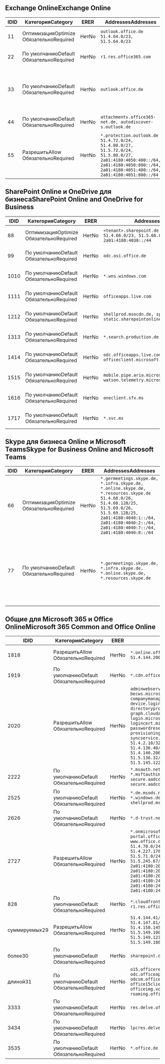 <!--THIS FILE IS AUTOMATICALLY GENERATED. MANUAL CHANGES WILL BE OVERWRITTEN.-->
<!--Please contact the Office 365 Endpoints team with any questions.-->
<!--Germany endpoints version 2020120100-->
<!--File generated 2020-12-01 11:00:02.0901-->

## <a name="exchange-online"></a><span data-ttu-id="abd0f-101">Exchange Online</span><span class="sxs-lookup"><span data-stu-id="abd0f-101">Exchange Online</span></span>

<span data-ttu-id="abd0f-102">ID</span><span class="sxs-lookup"><span data-stu-id="abd0f-102">ID</span></span> | <span data-ttu-id="abd0f-103">Категория</span><span class="sxs-lookup"><span data-stu-id="abd0f-103">Category</span></span> | <span data-ttu-id="abd0f-104">ER</span><span class="sxs-lookup"><span data-stu-id="abd0f-104">ER</span></span> | <span data-ttu-id="abd0f-105">Addresses</span><span class="sxs-lookup"><span data-stu-id="abd0f-105">Addresses</span></span> | <span data-ttu-id="abd0f-106">Порты</span><span class="sxs-lookup"><span data-stu-id="abd0f-106">Ports</span></span>
-- | -------------------- | -- | ----------------------------------------------------------------------------------------------------------------------------------------------------------------------------------------- | -------------------------------
<span data-ttu-id="abd0f-107">1</span><span class="sxs-lookup"><span data-stu-id="abd0f-107">1</span></span> | <span data-ttu-id="abd0f-108">Оптимизация</span><span class="sxs-lookup"><span data-stu-id="abd0f-108">Optimize</span></span><BR><span data-ttu-id="abd0f-109">Обязательно</span><span class="sxs-lookup"><span data-stu-id="abd0f-109">Required</span></span> | <span data-ttu-id="abd0f-110">Нет</span><span class="sxs-lookup"><span data-stu-id="abd0f-110">No</span></span> | `outlook.office.de`<BR>`51.4.64.0/23, 51.5.64.0/23` | <span data-ttu-id="abd0f-111">**TCP:** 443, 80</span><span class="sxs-lookup"><span data-stu-id="abd0f-111">**TCP:** 443, 80</span></span>
<span data-ttu-id="abd0f-112">2</span><span class="sxs-lookup"><span data-stu-id="abd0f-112">2</span></span> | <span data-ttu-id="abd0f-113">По умолчанию</span><span class="sxs-lookup"><span data-stu-id="abd0f-113">Default</span></span><BR><span data-ttu-id="abd0f-114">Обязательно</span><span class="sxs-lookup"><span data-stu-id="abd0f-114">Required</span></span> | <span data-ttu-id="abd0f-115">Нет</span><span class="sxs-lookup"><span data-stu-id="abd0f-115">No</span></span> | `r1.res.office365.com` | <span data-ttu-id="abd0f-116">**TCP:** 443, 80</span><span class="sxs-lookup"><span data-stu-id="abd0f-116">**TCP:** 443, 80</span></span>
<span data-ttu-id="abd0f-117">3</span><span class="sxs-lookup"><span data-stu-id="abd0f-117">3</span></span> | <span data-ttu-id="abd0f-118">По умолчанию</span><span class="sxs-lookup"><span data-stu-id="abd0f-118">Default</span></span><BR><span data-ttu-id="abd0f-119">Обязательно</span><span class="sxs-lookup"><span data-stu-id="abd0f-119">Required</span></span> | <span data-ttu-id="abd0f-120">Нет</span><span class="sxs-lookup"><span data-stu-id="abd0f-120">No</span></span> | `outlook.office.de` | <span data-ttu-id="abd0f-121">**TCP:** 143, 25, 587, 993, 995</span><span class="sxs-lookup"><span data-stu-id="abd0f-121">**TCP:** 143, 25, 587, 993, 995</span></span>
<span data-ttu-id="abd0f-122">4</span><span class="sxs-lookup"><span data-stu-id="abd0f-122">4</span></span> | <span data-ttu-id="abd0f-123">По умолчанию</span><span class="sxs-lookup"><span data-stu-id="abd0f-123">Default</span></span><BR><span data-ttu-id="abd0f-124">Обязательно</span><span class="sxs-lookup"><span data-stu-id="abd0f-124">Required</span></span> | <span data-ttu-id="abd0f-125">Нет</span><span class="sxs-lookup"><span data-stu-id="abd0f-125">No</span></span> | `attachments.office365-net.de, autodiscover-s.outlook.de` | <span data-ttu-id="abd0f-126">**TCP:** 443, 80</span><span class="sxs-lookup"><span data-stu-id="abd0f-126">**TCP:** 443, 80</span></span>
<span data-ttu-id="abd0f-127">5</span><span class="sxs-lookup"><span data-stu-id="abd0f-127">5</span></span> | <span data-ttu-id="abd0f-128">Разрешить</span><span class="sxs-lookup"><span data-stu-id="abd0f-128">Allow</span></span><BR><span data-ttu-id="abd0f-129">Обязательно</span><span class="sxs-lookup"><span data-stu-id="abd0f-129">Required</span></span> | <span data-ttu-id="abd0f-130">Нет</span><span class="sxs-lookup"><span data-stu-id="abd0f-130">No</span></span> | `*.protection.outlook.de`<BR>`51.4.72.0/24, 51.4.80.0/27, 51.5.72.0/24, 51.5.80.0/27, 2a01:4180:4050:400::/64, 2a01:4180:4050:800::/64, 2a01:4180:4051:400::/64, 2a01:4180:4051:800::/64` | <span data-ttu-id="abd0f-131">**TCP:** 25, 443</span><span class="sxs-lookup"><span data-stu-id="abd0f-131">**TCP:** 25, 443</span></span>

## <a name="sharepoint-online-and-onedrive-for-business"></a><span data-ttu-id="abd0f-132">SharePoint Online и OneDrive для бизнеса</span><span class="sxs-lookup"><span data-stu-id="abd0f-132">SharePoint Online and OneDrive for Business</span></span>

<span data-ttu-id="abd0f-133">ID</span><span class="sxs-lookup"><span data-stu-id="abd0f-133">ID</span></span> | <span data-ttu-id="abd0f-134">Категория</span><span class="sxs-lookup"><span data-stu-id="abd0f-134">Category</span></span> | <span data-ttu-id="abd0f-135">ER</span><span class="sxs-lookup"><span data-stu-id="abd0f-135">ER</span></span> | <span data-ttu-id="abd0f-136">Addresses</span><span class="sxs-lookup"><span data-stu-id="abd0f-136">Addresses</span></span> | <span data-ttu-id="abd0f-137">Порты</span><span class="sxs-lookup"><span data-stu-id="abd0f-137">Ports</span></span>
-- | -------------------- | -- | ------------------------------------------------------------------------------ | ----------------
<span data-ttu-id="abd0f-138">8</span><span class="sxs-lookup"><span data-stu-id="abd0f-138">8</span></span> | <span data-ttu-id="abd0f-139">Оптимизация</span><span class="sxs-lookup"><span data-stu-id="abd0f-139">Optimize</span></span><BR><span data-ttu-id="abd0f-140">Обязательно</span><span class="sxs-lookup"><span data-stu-id="abd0f-140">Required</span></span> | <span data-ttu-id="abd0f-141">Нет</span><span class="sxs-lookup"><span data-stu-id="abd0f-141">No</span></span> | `<tenant>.sharepoint.de`<BR>`51.4.66.0/23, 51.5.66.0/23, 2a01:4180:4030::/44` | <span data-ttu-id="abd0f-142">**TCP:** 443, 80</span><span class="sxs-lookup"><span data-stu-id="abd0f-142">**TCP:** 443, 80</span></span>
<span data-ttu-id="abd0f-143">9</span><span class="sxs-lookup"><span data-stu-id="abd0f-143">9</span></span> | <span data-ttu-id="abd0f-144">По умолчанию</span><span class="sxs-lookup"><span data-stu-id="abd0f-144">Default</span></span><BR><span data-ttu-id="abd0f-145">Обязательно</span><span class="sxs-lookup"><span data-stu-id="abd0f-145">Required</span></span> | <span data-ttu-id="abd0f-146">Нет</span><span class="sxs-lookup"><span data-stu-id="abd0f-146">No</span></span> | `odc.osi.office.de` | <span data-ttu-id="abd0f-147">**TCP:** 443, 80</span><span class="sxs-lookup"><span data-stu-id="abd0f-147">**TCP:** 443, 80</span></span>
<span data-ttu-id="abd0f-148">10</span><span class="sxs-lookup"><span data-stu-id="abd0f-148">10</span></span> | <span data-ttu-id="abd0f-149">По умолчанию</span><span class="sxs-lookup"><span data-stu-id="abd0f-149">Default</span></span><BR><span data-ttu-id="abd0f-150">Обязательно</span><span class="sxs-lookup"><span data-stu-id="abd0f-150">Required</span></span> | <span data-ttu-id="abd0f-151">Нет</span><span class="sxs-lookup"><span data-stu-id="abd0f-151">No</span></span> | `*.wns.windows.com` | <span data-ttu-id="abd0f-152">**TCP:** 443, 80</span><span class="sxs-lookup"><span data-stu-id="abd0f-152">**TCP:** 443, 80</span></span>
<span data-ttu-id="abd0f-153">11</span><span class="sxs-lookup"><span data-stu-id="abd0f-153">11</span></span> | <span data-ttu-id="abd0f-154">По умолчанию</span><span class="sxs-lookup"><span data-stu-id="abd0f-154">Default</span></span><BR><span data-ttu-id="abd0f-155">Обязательно</span><span class="sxs-lookup"><span data-stu-id="abd0f-155">Required</span></span> | <span data-ttu-id="abd0f-156">Нет</span><span class="sxs-lookup"><span data-stu-id="abd0f-156">No</span></span> | `officeapps.live.com` | <span data-ttu-id="abd0f-157">**TCP:** 443, 80</span><span class="sxs-lookup"><span data-stu-id="abd0f-157">**TCP:** 443, 80</span></span>
<span data-ttu-id="abd0f-158">12</span><span class="sxs-lookup"><span data-stu-id="abd0f-158">12</span></span> | <span data-ttu-id="abd0f-159">По умолчанию</span><span class="sxs-lookup"><span data-stu-id="abd0f-159">Default</span></span><BR><span data-ttu-id="abd0f-160">Обязательно</span><span class="sxs-lookup"><span data-stu-id="abd0f-160">Required</span></span> | <span data-ttu-id="abd0f-161">Нет</span><span class="sxs-lookup"><span data-stu-id="abd0f-161">No</span></span> | `shellprod.msocdn.de, spoprod-a.akamaihd.net, static.sharepointonline.com` | <span data-ttu-id="abd0f-162">**TCP:** 443, 80</span><span class="sxs-lookup"><span data-stu-id="abd0f-162">**TCP:** 443, 80</span></span>
<span data-ttu-id="abd0f-163">13</span><span class="sxs-lookup"><span data-stu-id="abd0f-163">13</span></span> | <span data-ttu-id="abd0f-164">По умолчанию</span><span class="sxs-lookup"><span data-stu-id="abd0f-164">Default</span></span><BR><span data-ttu-id="abd0f-165">Обязательно</span><span class="sxs-lookup"><span data-stu-id="abd0f-165">Required</span></span> | <span data-ttu-id="abd0f-166">Нет</span><span class="sxs-lookup"><span data-stu-id="abd0f-166">No</span></span> | `*.search.production.de.azuretrafficmanager.de` | <span data-ttu-id="abd0f-167">**TCP:** 443</span><span class="sxs-lookup"><span data-stu-id="abd0f-167">**TCP:** 443</span></span>
<span data-ttu-id="abd0f-168">14</span><span class="sxs-lookup"><span data-stu-id="abd0f-168">14</span></span> | <span data-ttu-id="abd0f-169">По умолчанию</span><span class="sxs-lookup"><span data-stu-id="abd0f-169">Default</span></span><BR><span data-ttu-id="abd0f-170">Обязательно</span><span class="sxs-lookup"><span data-stu-id="abd0f-170">Required</span></span> | <span data-ttu-id="abd0f-171">Нет</span><span class="sxs-lookup"><span data-stu-id="abd0f-171">No</span></span> | `odc.officeapps.live.com, officeclient.microsoft.com` | <span data-ttu-id="abd0f-172">**TCP:** 443, 80</span><span class="sxs-lookup"><span data-stu-id="abd0f-172">**TCP:** 443, 80</span></span>
<span data-ttu-id="abd0f-173">15</span><span class="sxs-lookup"><span data-stu-id="abd0f-173">15</span></span> | <span data-ttu-id="abd0f-174">По умолчанию</span><span class="sxs-lookup"><span data-stu-id="abd0f-174">Default</span></span><BR><span data-ttu-id="abd0f-175">Обязательно</span><span class="sxs-lookup"><span data-stu-id="abd0f-175">Required</span></span> | <span data-ttu-id="abd0f-176">Нет</span><span class="sxs-lookup"><span data-stu-id="abd0f-176">No</span></span> | `mobile.pipe.aria.microsoft.com, ssw.live.com, watson.telemetry.microsoft.com` | <span data-ttu-id="abd0f-177">**TCP:** 443, 80</span><span class="sxs-lookup"><span data-stu-id="abd0f-177">**TCP:** 443, 80</span></span>
<span data-ttu-id="abd0f-178">16</span><span class="sxs-lookup"><span data-stu-id="abd0f-178">16</span></span> | <span data-ttu-id="abd0f-179">По умолчанию</span><span class="sxs-lookup"><span data-stu-id="abd0f-179">Default</span></span><BR><span data-ttu-id="abd0f-180">Обязательно</span><span class="sxs-lookup"><span data-stu-id="abd0f-180">Required</span></span> | <span data-ttu-id="abd0f-181">Нет</span><span class="sxs-lookup"><span data-stu-id="abd0f-181">No</span></span> | `oneclient.sfx.ms` | <span data-ttu-id="abd0f-182">**TCP:** 443, 80</span><span class="sxs-lookup"><span data-stu-id="abd0f-182">**TCP:** 443, 80</span></span>
<span data-ttu-id="abd0f-183">17</span><span class="sxs-lookup"><span data-stu-id="abd0f-183">17</span></span> | <span data-ttu-id="abd0f-184">По умолчанию</span><span class="sxs-lookup"><span data-stu-id="abd0f-184">Default</span></span><BR><span data-ttu-id="abd0f-185">Обязательно</span><span class="sxs-lookup"><span data-stu-id="abd0f-185">Required</span></span> | <span data-ttu-id="abd0f-186">Нет</span><span class="sxs-lookup"><span data-stu-id="abd0f-186">No</span></span> | `*.svc.ms` | <span data-ttu-id="abd0f-187">**TCP:** 443, 80</span><span class="sxs-lookup"><span data-stu-id="abd0f-187">**TCP:** 443, 80</span></span>

## <a name="skype-for-business-online-and-microsoft-teams"></a><span data-ttu-id="abd0f-188">Skype для бизнеса Online и Microsoft Teams</span><span class="sxs-lookup"><span data-stu-id="abd0f-188">Skype for Business Online and Microsoft Teams</span></span>

<span data-ttu-id="abd0f-189">ID</span><span class="sxs-lookup"><span data-stu-id="abd0f-189">ID</span></span> | <span data-ttu-id="abd0f-190">Категория</span><span class="sxs-lookup"><span data-stu-id="abd0f-190">Category</span></span> | <span data-ttu-id="abd0f-191">ER</span><span class="sxs-lookup"><span data-stu-id="abd0f-191">ER</span></span> | <span data-ttu-id="abd0f-192">Addresses</span><span class="sxs-lookup"><span data-stu-id="abd0f-192">Addresses</span></span> | <span data-ttu-id="abd0f-193">Порты</span><span class="sxs-lookup"><span data-stu-id="abd0f-193">Ports</span></span>
-- | -------------------- | -- | ----------------------------------------------------------------------------------------------------------------------------------------------------------------------------------------------------------------------------------------------- | --------------------------------------------------
<span data-ttu-id="abd0f-194">6</span><span class="sxs-lookup"><span data-stu-id="abd0f-194">6</span></span> | <span data-ttu-id="abd0f-195">Оптимизация</span><span class="sxs-lookup"><span data-stu-id="abd0f-195">Optimize</span></span><BR><span data-ttu-id="abd0f-196">Обязательно</span><span class="sxs-lookup"><span data-stu-id="abd0f-196">Required</span></span> | <span data-ttu-id="abd0f-197">Нет</span><span class="sxs-lookup"><span data-stu-id="abd0f-197">No</span></span> | `*.germeetings.skype.de, *.infra.skype.de, *.online.skype.de, *.resources.skype.de`<BR>`51.4.68.0/26, 51.4.68.128/25, 51.5.69.0/26, 51.5.69.128/25, 2a01:4180:4040:1::/64, 2a01:4180:4040:2::/64, 2a01:4180:4040:7::/64, 2a01:4180:4040:8::/64` | <span data-ttu-id="abd0f-198">**TCP:** 443, 80</span><span class="sxs-lookup"><span data-stu-id="abd0f-198">**TCP:** 443, 80</span></span><BR><span data-ttu-id="abd0f-199">**UDP:** 3478</span><span class="sxs-lookup"><span data-stu-id="abd0f-199">**UDP:** 3478</span></span>
<span data-ttu-id="abd0f-200">7</span><span class="sxs-lookup"><span data-stu-id="abd0f-200">7</span></span> | <span data-ttu-id="abd0f-201">По умолчанию</span><span class="sxs-lookup"><span data-stu-id="abd0f-201">Default</span></span><BR><span data-ttu-id="abd0f-202">Обязательно</span><span class="sxs-lookup"><span data-stu-id="abd0f-202">Required</span></span> | <span data-ttu-id="abd0f-203">Нет</span><span class="sxs-lookup"><span data-stu-id="abd0f-203">No</span></span> | `*.germeetings.skype.de, *.infra.skype.de, *.online.skype.de, *.resources.skype.de` | <span data-ttu-id="abd0f-204">**TCP:** 5061, 50000–59999</span><span class="sxs-lookup"><span data-stu-id="abd0f-204">**TCP:** 5061, 50000-59999</span></span><BR><span data-ttu-id="abd0f-205">**UDP:** 50000–59999</span><span class="sxs-lookup"><span data-stu-id="abd0f-205">**UDP:** 50000-59999</span></span>

## <a name="microsoft-365-common-and-office-online"></a><span data-ttu-id="abd0f-206">Общие для Microsoft 365 и Office Online</span><span class="sxs-lookup"><span data-stu-id="abd0f-206">Microsoft 365 Common and Office Online</span></span>

<span data-ttu-id="abd0f-207">ID</span><span class="sxs-lookup"><span data-stu-id="abd0f-207">ID</span></span> | <span data-ttu-id="abd0f-208">Категория</span><span class="sxs-lookup"><span data-stu-id="abd0f-208">Category</span></span> | <span data-ttu-id="abd0f-209">ER</span><span class="sxs-lookup"><span data-stu-id="abd0f-209">ER</span></span> | <span data-ttu-id="abd0f-210">Addresses</span><span class="sxs-lookup"><span data-stu-id="abd0f-210">Addresses</span></span> | <span data-ttu-id="abd0f-211">Порты</span><span class="sxs-lookup"><span data-stu-id="abd0f-211">Ports</span></span>
-- | ------------------- | -- | -------------------------------------------------------------------------------------------------------------------------------------------------------------------------------------------------------------------------------------------------------------------------------------------------------------------------------------------------------------------------------------------------------------------------------------------------------------------------------------------------------------------------------------------------------------------------------------------------------------------------- | ----------------
<span data-ttu-id="abd0f-212">18</span><span class="sxs-lookup"><span data-stu-id="abd0f-212">18</span></span> | <span data-ttu-id="abd0f-213">Разрешить</span><span class="sxs-lookup"><span data-stu-id="abd0f-213">Allow</span></span><BR><span data-ttu-id="abd0f-214">Обязательно</span><span class="sxs-lookup"><span data-stu-id="abd0f-214">Required</span></span> | <span data-ttu-id="abd0f-215">Нет</span><span class="sxs-lookup"><span data-stu-id="abd0f-215">No</span></span> | `*.online.office.de`<BR>`51.4.144.200/32, 51.5.149.3/32, 51.18.16.0/23` | <span data-ttu-id="abd0f-216">**TCP:** 443</span><span class="sxs-lookup"><span data-stu-id="abd0f-216">**TCP:** 443</span></span>
<span data-ttu-id="abd0f-217">19</span><span class="sxs-lookup"><span data-stu-id="abd0f-217">19</span></span> | <span data-ttu-id="abd0f-218">По умолчанию</span><span class="sxs-lookup"><span data-stu-id="abd0f-218">Default</span></span><BR><span data-ttu-id="abd0f-219">Обязательно</span><span class="sxs-lookup"><span data-stu-id="abd0f-219">Required</span></span> | <span data-ttu-id="abd0f-220">Нет</span><span class="sxs-lookup"><span data-stu-id="abd0f-220">No</span></span> | `*.cdn.office.net` | <span data-ttu-id="abd0f-221">**TCP:** 443</span><span class="sxs-lookup"><span data-stu-id="abd0f-221">**TCP:** 443</span></span>
<span data-ttu-id="abd0f-222">20</span><span class="sxs-lookup"><span data-stu-id="abd0f-222">20</span></span> | <span data-ttu-id="abd0f-223">Разрешить</span><span class="sxs-lookup"><span data-stu-id="abd0f-223">Allow</span></span><BR><span data-ttu-id="abd0f-224">Обязательно</span><span class="sxs-lookup"><span data-stu-id="abd0f-224">Required</span></span> | <span data-ttu-id="abd0f-225">Нет</span><span class="sxs-lookup"><span data-stu-id="abd0f-225">No</span></span> | `adminwebservice.microsoftonline.de, becws.microsoftonline.de, companymanager.microsoftonline.de, device.login.microsoftonline.de, directoryprovisioning.cloudapi.de, graph.cloudapi.de, graph.microsoft.de, login.microsoftonline.de, logincert.microsoftonline.de, pas.cloudapi.de, passwordreset.activedirectory.microsoftazure.de, provisioningapi.microsoftonline.de, syncservice.microsoftonline.de`<BR>`51.4.2.10/32, 51.4.71.61/32, 51.4.136.38/31, 51.4.136.40/31, 51.4.136.42/32, 51.4.146.38/32, 51.4.146.206/32, 51.5.16.7/32, 51.5.71.22/32, 51.5.136.32/30, 51.5.136.36/32, 51.5.145.29/32, 51.5.145.122/32` | <span data-ttu-id="abd0f-226">**TCP:** 443, 80</span><span class="sxs-lookup"><span data-stu-id="abd0f-226">**TCP:** 443, 80</span></span>
<span data-ttu-id="abd0f-227">22</span><span class="sxs-lookup"><span data-stu-id="abd0f-227">22</span></span> | <span data-ttu-id="abd0f-228">По умолчанию</span><span class="sxs-lookup"><span data-stu-id="abd0f-228">Default</span></span><BR><span data-ttu-id="abd0f-229">Обязательно</span><span class="sxs-lookup"><span data-stu-id="abd0f-229">Required</span></span> | <span data-ttu-id="abd0f-230">Нет</span><span class="sxs-lookup"><span data-stu-id="abd0f-230">No</span></span> | `*.msauth.net, *.msauthimages.de, *.msftauth.net, *.msftauthimages.de, secure.aadcdn.microsoftonline-p.com, secure.aadcdn.microsoftonline-p.de` | <span data-ttu-id="abd0f-231">**TCP:** 443, 80</span><span class="sxs-lookup"><span data-stu-id="abd0f-231">**TCP:** 443, 80</span></span>
<span data-ttu-id="abd0f-232">25</span><span class="sxs-lookup"><span data-stu-id="abd0f-232">25</span></span> | <span data-ttu-id="abd0f-233">По умолчанию</span><span class="sxs-lookup"><span data-stu-id="abd0f-233">Default</span></span><BR><span data-ttu-id="abd0f-234">Обязательно</span><span class="sxs-lookup"><span data-stu-id="abd0f-234">Required</span></span> | <span data-ttu-id="abd0f-235">Нет</span><span class="sxs-lookup"><span data-stu-id="abd0f-235">No</span></span> | `*.de.msods.nsatc.net, *.office.de.akadns.net, *.windows.de.nsatc.net, officehome.msocdn.de, shellprod.msocdn.com` | <span data-ttu-id="abd0f-236">**TCP:** 443, 80</span><span class="sxs-lookup"><span data-stu-id="abd0f-236">**TCP:** 443, 80</span></span>
<span data-ttu-id="abd0f-237">26</span><span class="sxs-lookup"><span data-stu-id="abd0f-237">26</span></span> | <span data-ttu-id="abd0f-238">По умолчанию</span><span class="sxs-lookup"><span data-stu-id="abd0f-238">Default</span></span><BR><span data-ttu-id="abd0f-239">Обязательно</span><span class="sxs-lookup"><span data-stu-id="abd0f-239">Required</span></span> | <span data-ttu-id="abd0f-240">Нет</span><span class="sxs-lookup"><span data-stu-id="abd0f-240">No</span></span> | `*.d-trust.net` | <span data-ttu-id="abd0f-241">**TCP:** 443, 80</span><span class="sxs-lookup"><span data-stu-id="abd0f-241">**TCP:** 443, 80</span></span>
<span data-ttu-id="abd0f-242">27</span><span class="sxs-lookup"><span data-stu-id="abd0f-242">27</span></span> | <span data-ttu-id="abd0f-243">Разрешить</span><span class="sxs-lookup"><span data-stu-id="abd0f-243">Allow</span></span><BR><span data-ttu-id="abd0f-244">Обязательно</span><span class="sxs-lookup"><span data-stu-id="abd0f-244">Required</span></span> | <span data-ttu-id="abd0f-245">Нет</span><span class="sxs-lookup"><span data-stu-id="abd0f-245">No</span></span> | `*.onmicrosoft.de, *.osi.office.de, office.de, portal.office.de, webshell.suite.office.de, www.office.de`<BR>`51.4.70.0/24, 51.4.71.0/24, 51.4.226.115/32, 51.4.227.178/32, 51.4.230.178/32, 51.5.70.0/24, 51.5.71.0/24, 51.5.147.48/32, 51.5.242.163/32, 51.5.245.67/32, 2a01:4180:2001::2/128, 2a01:4180:2001::3/128, 2a01:4180:2001::92/128, 2a01:4180:2001::234/128, 2a01:4180:2001::3b8/128, 2a01:4180:2401::5/128, 2a01:4180:2401::11e/128, 2a01:4180:2401::11f/128, 2a01:4180:2401::33b/128, 2a01:4180:2401::55b/128` | <span data-ttu-id="abd0f-246">**TCP:** 443, 80</span><span class="sxs-lookup"><span data-stu-id="abd0f-246">**TCP:** 443, 80</span></span>
<span data-ttu-id="abd0f-247">8</span><span class="sxs-lookup"><span data-stu-id="abd0f-247">28</span></span> | <span data-ttu-id="abd0f-248">По умолчанию</span><span class="sxs-lookup"><span data-stu-id="abd0f-248">Default</span></span><BR><span data-ttu-id="abd0f-249">Обязательно</span><span class="sxs-lookup"><span data-stu-id="abd0f-249">Required</span></span> | <span data-ttu-id="abd0f-250">Нет</span><span class="sxs-lookup"><span data-stu-id="abd0f-250">No</span></span> | `*.cloudfront.net, prod.msocdn.de, r1.res.office365.com, shellprod.msocdn.de` | <span data-ttu-id="abd0f-251">**TCP:** 443, 80</span><span class="sxs-lookup"><span data-stu-id="abd0f-251">**TCP:** 443, 80</span></span>
<span data-ttu-id="abd0f-252">суммируемых</span><span class="sxs-lookup"><span data-stu-id="abd0f-252">29</span></span> | <span data-ttu-id="abd0f-253">Разрешить</span><span class="sxs-lookup"><span data-stu-id="abd0f-253">Allow</span></span><BR><span data-ttu-id="abd0f-254">Обязательно</span><span class="sxs-lookup"><span data-stu-id="abd0f-254">Required</span></span> | <span data-ttu-id="abd0f-255">Нет</span><span class="sxs-lookup"><span data-stu-id="abd0f-255">No</span></span> | `51.4.144.41/32, 51.4.144.174/32, 51.4.145.38/32, 51.4.147.81/32, 51.4.147.233/32, 51.4.148.12/32, 51.4.150.145/32, 51.5.147.242/32, 51.5.149.100/32, 51.5.149.119/32, 51.5.149.123/32, 51.5.149.180/32, 51.5.149.186/32, 51.18.0.0/21` | <span data-ttu-id="abd0f-256">**TCP:** 443, 80</span><span class="sxs-lookup"><span data-stu-id="abd0f-256">**TCP:** 443, 80</span></span>
<span data-ttu-id="abd0f-257">более</span><span class="sxs-lookup"><span data-stu-id="abd0f-257">30</span></span> | <span data-ttu-id="abd0f-258">По умолчанию</span><span class="sxs-lookup"><span data-stu-id="abd0f-258">Default</span></span><BR><span data-ttu-id="abd0f-259">Обязательно</span><span class="sxs-lookup"><span data-stu-id="abd0f-259">Required</span></span> | <span data-ttu-id="abd0f-260">Нет</span><span class="sxs-lookup"><span data-stu-id="abd0f-260">No</span></span> | `sharepoint.de` | <span data-ttu-id="abd0f-261">**TCP:** 443, 80</span><span class="sxs-lookup"><span data-stu-id="abd0f-261">**TCP:** 443, 80</span></span>
<span data-ttu-id="abd0f-262">длиной</span><span class="sxs-lookup"><span data-stu-id="abd0f-262">31</span></span> | <span data-ttu-id="abd0f-263">По умолчанию</span><span class="sxs-lookup"><span data-stu-id="abd0f-263">Default</span></span><BR><span data-ttu-id="abd0f-264">Обязательно</span><span class="sxs-lookup"><span data-stu-id="abd0f-264">Required</span></span> | <span data-ttu-id="abd0f-265">Нет</span><span class="sxs-lookup"><span data-stu-id="abd0f-265">No</span></span> | `o15.officeredir.microsoft.com, odc.officeapps.live.com, odcsm.officeapps.live.com, office.microsoft.com, office15client.microsoft.com, officeimg.vo.msecnd.net, roaming.officeapps.live.com` | <span data-ttu-id="abd0f-266">**TCP:** 443, 80</span><span class="sxs-lookup"><span data-stu-id="abd0f-266">**TCP:** 443, 80</span></span>
<span data-ttu-id="abd0f-267">33</span><span class="sxs-lookup"><span data-stu-id="abd0f-267">33</span></span> | <span data-ttu-id="abd0f-268">По умолчанию</span><span class="sxs-lookup"><span data-stu-id="abd0f-268">Default</span></span><BR><span data-ttu-id="abd0f-269">Обязательно</span><span class="sxs-lookup"><span data-stu-id="abd0f-269">Required</span></span> | <span data-ttu-id="abd0f-270">Нет</span><span class="sxs-lookup"><span data-stu-id="abd0f-270">No</span></span> | `res.delve.office.com` | <span data-ttu-id="abd0f-271">**TCP:** 443</span><span class="sxs-lookup"><span data-stu-id="abd0f-271">**TCP:** 443</span></span>
<span data-ttu-id="abd0f-272">34</span><span class="sxs-lookup"><span data-stu-id="abd0f-272">34</span></span> | <span data-ttu-id="abd0f-273">По умолчанию</span><span class="sxs-lookup"><span data-stu-id="abd0f-273">Default</span></span><BR><span data-ttu-id="abd0f-274">Обязательно</span><span class="sxs-lookup"><span data-stu-id="abd0f-274">Required</span></span> | <span data-ttu-id="abd0f-275">Нет</span><span class="sxs-lookup"><span data-stu-id="abd0f-275">No</span></span> | `lpcres.delve.office.com` | <span data-ttu-id="abd0f-276">**TCP:** 443</span><span class="sxs-lookup"><span data-stu-id="abd0f-276">**TCP:** 443</span></span>
<span data-ttu-id="abd0f-277">35</span><span class="sxs-lookup"><span data-stu-id="abd0f-277">35</span></span> | <span data-ttu-id="abd0f-278">По умолчанию</span><span class="sxs-lookup"><span data-stu-id="abd0f-278">Default</span></span><BR><span data-ttu-id="abd0f-279">Обязательно</span><span class="sxs-lookup"><span data-stu-id="abd0f-279">Required</span></span> | <span data-ttu-id="abd0f-280">Нет</span><span class="sxs-lookup"><span data-stu-id="abd0f-280">No</span></span> | `*.office.de` | <span data-ttu-id="abd0f-281">**TCP:** 443, 80</span><span class="sxs-lookup"><span data-stu-id="abd0f-281">**TCP:** 443, 80</span></span>

